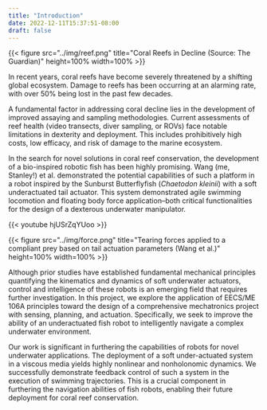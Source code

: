 ```yaml
---
title: "Introduction"
date: 2022-12-11T15:37:51-08:00
draft: false
---
```


{{< figure src="../img/reef.png" title="Coral Reefs in Decline (Source: The Guardian)" height=100% width=100% >}}

In recent years, coral reefs have become severely threatened by a shifting global ecosystem.
Damage to reefs has been occurring at an alarming rate, with over 50% being lost in the past few decades.

A fundamental factor in addressing coral decline lies in the development of improved assaying and sampling methodologies.
Current assessments of reef health (video transects, diver sampling, or ROVs) face notable limitations in dexterity and deployment.
This includes prohibitively high costs, low efficacy, and risk of damage to the marine ecosystem.

In the search for novel solutions in coral reef conservation, the development of a bio-inspired robotic fish has been highly promising.
Wang (me, Stanley!) et al. demonstrated the potential capabilities of such a platform in a robot inspired by the Sunburst Butterflyfish (_Chaetodon kleinii_) with a soft underactuated tail actuator.
This system demonstrated agile swimming locomotion and floating body force application–both critical functionalities for the design of a dexterous underwater manipulator.

{{< youtube hjUSrZqYUoo >}}

{{< figure src="../img/force.png" title="Tearing forces applied to a compliant prey based on tail actuation parameters (Wang et al.)" height=100% width=100% >}}

Although prior studies have established fundamental mechanical principles quantifying the kinematics and dynamics of soft underwater actuators, control and intelligence of these robots is an emerging field that requires further investigation.
In this project, we explore the application of EECS/ME 106A principles toward the design of a comprehensive mechatronics project with sensing, planning, and actuation.
Specifically, we seek to improve the ability of an underactuated fish robot to intelligently navigate a complex underwater environment.

Our work is significant in furthering the capabilities of robots for novel underwater applications.
The deployment of a soft under-actuated system in a viscous media yields highly nonlinear and nonholonomic dynamics.
We successfully demonstrate feedback control of such a system in the execution of swimming trajectories.
This is a crucial component in furthering the navigation abilities of fish robots, enabling their future deployment for coral reef conservation.
